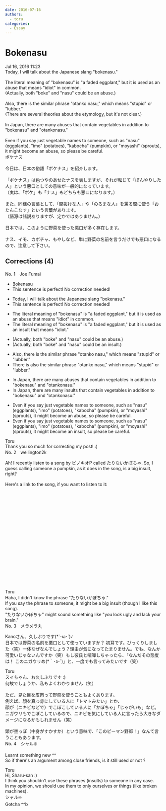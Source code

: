 ```yaml
---
date: 2016-07-16
authors:
  - toru
categories:
  - Essay
---
```


<h1 id="subject_show">Bokenasu</h1>
<div class="date">Jul 16, 2016 11:23</div>
<div id="post"><div id="body_show_ori">
Today, I will talk about the Japanese slang "bokenasu."<br/><br/>The literal meaning of "bokenasu" is "a faded eggplant," but it is used as an abuse that means "idiot" in common.<br/>(Actually, both "boke" and "nasu" could be an abuse.)<br/><br/>Also, there is the similar phrase "otanko nasu," which means "stupid" or "lubber."<br/>(There are several theories about the etymology, but it's not clear.)<br/><br/>In Japan, there are many abuses that contain vegetables in addition to "bokenasu" and "otankonasu."<br/><br/>Even if you say just vegetable names to someone, such as "nasu" (eggplants), "imo" (potatoes), "kabocha" (pumpkin), or "moyashi" (sprouts), it might become an abuse, so please be careful.
</div></div>

<!-- more -->

<div id="post_ja"><div id="body_show_mo">
ボケナス<br/><br/>今日は、日本の俗語「ボケナス」を紹介します。<br/><br/>「ボケナス」は色つやのあせたナスを表しますが、それが転じて「ぼんやりした人」という悪口としての意味が一般的になっています。<br/>（実は、「ボケ」も「ナス」もどちらも悪口になります。）<br/><br/>また、同様の言葉として、「間抜けな人」や「のろまな人」を罵る際に使う「おたんこなす」という言葉があります。<br/>（語源は諸説ありますが、定かではありません。）<br/><br/>日本では、このように野菜を使った悪口が多く存在します。<br/><br/>ナス、イモ、カボチャ、もやしなど、単に野菜の名前を言うだけでも悪口になるので、注意して下さい。
</div></div>

## Corrections (4)
<div id="block"><div class="first_name"> No. 1　<span class="just_name">Joe Fumai</span></div><div id="block2">
<ul class="correction_field">
<li class="incorrect">Bokenasu</li>
<li class="corrected perfect">This sentence is perfect! No correction needed!</li>
</ul>
<ul class="correction_field">
<li class="incorrect">Today, I will talk about the Japanese slang "bokenasu."</li>
<li class="corrected perfect">This sentence is perfect! No correction needed!</li>
</ul>
<ul class="correction_field">
<li class="incorrect">The literal meaning of "bokenasu" is "a faded eggplant," but it is used as an abuse that means "idiot" in common.</li>
<li class="corrected correct">
The literal meaning of "bokenasu" is "a faded eggplant," but it is used as an insult that means "idiot."
</li>
</ul>
<ul class="correction_field">
<li class="incorrect">(Actually, both "boke" and "nasu" could be an abuse.)</li>
<li class="corrected correct">
(Actually, both "boke" and "nasu" could be an insult.)
</li>
</ul>
<ul class="correction_field">
<li class="incorrect">Also, there is the similar phrase "otanko nasu," which means "stupid" or "lubber."</li>
<li class="corrected correct">
There is also the similar phrase "otanko nasu," which means "stupid" or "lubber."
</li>
</ul>
<ul class="correction_field">
<li class="incorrect">In Japan, there are many abuses that contain vegetables in addition to "bokenasu" and "otankonasu."</li>
<li class="corrected correct">
In Japan, there are many insults that contain vegetables in addition to "bokenasu" and "otankonasu."
</li>
</ul>
<ul class="correction_field">
<li class="incorrect">Even if you say just vegetable names to someone, such as "nasu" (eggplants), "imo" (potatoes), "kabocha" (pumpkin), or "moyashi" (sprouts), it might become an abuse, so please be careful.</li>
<li class="corrected correct">
Even if you say just vegetable names to someone, such as "nasu" (eggplants), "imo" (potatoes), "kabocha" (pumpkin), or "moyashi" (sprouts), it might become an insult, so please be careful.
</li>
</ul>
</div><div class="name"><span class="just_name">Toru</span><br>
Thank you so much for correcting my post! :)
</div>
</div>
<div id="block"><div class="first_name"> No. 2　<span class="just_name">wellington2k</span></div><div id="block2">
<p class="comment_small">
 Ah! I recently listen to a song by ピノキオP called たりないかぼちゃ. So, I guess calling someone a pumpkin, as it does in the song, is a big insult, right?
 <br/>
 <br/>
 Here's a link to the song, if you want to listen to it:
 <object height="315" width="560">
  <param name="movie" value="https://www.youtube.com/v/A8hnlbtMsUs"/>
  <embed height="315" src="https://www.youtube.com/v/A8hnlbtMsUs" type="application/x-shockwave-flash" width="560"/>
 </object>
</p>

</div><div class="name"><span class="just_name">Toru</span><br>
Haha, I didn't know the phrase "たりないかぼちゃ."<br/>If you say the phrase to someone, it might be a big insult (though I like this song).<br/>"たりないかぼちゃ" might sound something like "you look ugly and lack your brain." 
</div>
</div>
<div id="block"><div class="first_name"> No. 3　<span class="just_name">メラメラ丸</span></div><div id="block2">
<p class="comment_small">
 Kanoさん、久しぶりです(*`･ω･´)ﾉ
 <br/>
 日本では野菜の名前を悪口として使っていますか？ 初耳です。びっくりしました（笑）一体なぜなんでしょう？理由が気になってたまりません。でも、なんか可愛いじゃないんですか（笑）もし彼氏と喧嘩しちゃったら、「なんだその態度は！ このニガウリめ(*｀･з･´)」と、一度でも言ってみたいです（笑）
</p>

</div><div class="name"><span class="just_name">Toru</span><br>
スイちゃん、お久しぶりです :)<br/>何故でしょうか、私もよくわかりません（笑）<br/><br/>ただ、見た目を皮肉って野菜を使うこともよくあります。<br/>例えば、顔を真っ赤にしている人に「トマトみたい」とか、<br/>顔が（ニキビなどで）でこぼこしている人に「かぼちゃ」「じゃがいも」など。<br/>ニガウリもでこぼこしているので、ニキビを気にしている人に言ったら大きなダメージになるかもしれません（笑）<br/><br/>頭が空っぽ（中身がすかすか）という意味で、「このピーマン野郎！」なんて言うこともあります。
</div>
</div>
<div id="block"><div class="first_name"> No. 4　<span class="just_name">シャル❇️</span></div><div id="block2">
<p class="comment_small">
 Learnt something new ^^
 <br/>
 So if there's an argument among close friends, is it still used or not ?
</p>

</div><div class="name"><span class="just_name">Toru</span><br>
Hi, Sharu-san :)<br/>I think you shouldn't use these phrases (insults) to someone in any case.<br/>In my opinion, we should use them to only ourselves or things (like broken machines).
</div>
<div class="name"><span class="just_name">シャル❇️</span><br>
Gotcha ^^b
</div>
</div>
